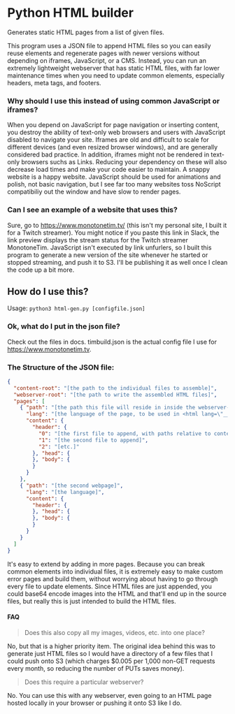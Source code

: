 # Python HTML builder

Generates static HTML pages from a list of given files.

This program uses a JSON file to append HTML files so you can easily reuse elements and regenerate pages with newer versions without depending on iframes, JavaScript, or a CMS. Instead, you can run an extremely lightweight webserver that has static HTML files, with far lower maintenance times when you need to update common elements, especially headers, meta tags, and footers.

### Why should I use this instead of using common JavaScript or iframes?

When you depend on JavaScript for page navigation or inserting content, you destroy the ability of text-only web browsers and users with JavaScript disabled to navigate your site. Iframes are old and difficult to scale for different devices (and even resized browser windows), and are generally considered bad practice. In addition, iframes might not be rendered in text-only browsers suchs as Links.
Reducing your dependency on these will also decrease load times and make your code easier to maintain. A snappy website is a happy website. JavaScript should be used for animations and polish, not basic navigation, but I see far too many websites toss NoScript compatibiliy out the window and have slow to render pages.

### Can I see an example of a website that uses this?

Sure, go to https://www.monotonetim.tv/ (this isn't my personal site, I built it for a Twitch streamer). You might notice if you paste this link in Slack, the link preview displays the stream status for the Twitch streamer MonotoneTim. JavaScript isn't executed by link unfurlers, so I built this program to generate a new version of the site whenever he started or stopped streaming, and push it to S3. I'll be publishing it as well once I clean the code up a bit more.

## How do I use this?

Usage: `python3 html-gen.py [configfile.json]`

### Ok, what do I put in the json file?

Check out the files in docs. timbuild.json is the actual config file I use for https://www.monotonetim.tv.

### The Structure of the JSON file:

```json
{
  "content-root": "[the path to the individual files to assemble]",
  "webserver-root": "[the path to write the assembled HTML files]",
  "pages": [
    { "path": "[the path this file will reside in inside the webserver-root]",
      "lang": "[the language of the page, to be used in <html lang=\"__\">]",
      "content": {
        "header": {
          "0": "[the first file to append, with paths relative to content-root]",
          "1": "[the second file to append]",
          "2": "[etc.]"
        }, "head": {
        }, "body": {
        }
      }
    },
    { "path": "[the second webpage]",
      "lang": "[the language]",
      "content": {
        "header": {
        }, "head": {
        }, "body": {
        }
      }
    }
  ]
}
```

It's easy to extend by adding in more pages. Because you can break common elements into individual files, it is extremely easy to make custom error pages and build them, without worrying about having to go through every file to update elements.
Since HTML files are just appended, you could base64 encode images into the HTML and that'll end up in the source files, but really this is just intended to build the HTML files.

#### FAQ

> Does this also copy all my images, videos, etc. into one place?

No, but that is a higher priority item. The original idea behind this was to generate just HTML files so I would have a directory of a few files that I could push onto S3 (which charges $0.005 per 1,000 non-GET requests every month, so reducing the number of PUTs saves money).

> Does this require a particular webserver?

No. You can use this with any webserver, even going to an HTML page hosted locally in your browser or pushing it onto S3 like I do.

